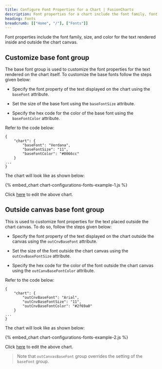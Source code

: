 ```yaml
---
title: Configure Font Properties for a Chart | FusionCharts
description: Font properties for a chart include the font family, font size, and font color for the text rendered inside and outside the chart canvas.
heading: Fonts
breadcrumb: [["Home", "/"], ["Fonts"]]
---
```


Font properties include the font family, size, and color for the text rendered inside and outside the chart canvas. 

## Customize base font group

The base font group is used to customize the font properties for the text rendered on the chart itself. To customize the base fonts follow the steps given below:

* Specify the font property of the text displayed on the chart using the `baseFont` attribute.

* Set the size of the base font using the `baseFontSize` attribute.

* Specify the hex code for the color of the base font using the `baseFontColor`	attribute.

Refer to the code below:

```
{
    "chart": {
        "baseFont": "Verdana",
        "baseFontSize": "11",
        "baseFontColor": "#0066cc"
    }
...
}

```

The chart will look like as shown below:

{% embed_chart chart-configurations-fonts-example-1.js %}

Click [here](http://jsfiddle.net/fusioncharts/fyczLffy/) to edit the above chart.

## Outside canvas base font group

This is used to customize font properties for the text placed outside the chart canvas. To do so, follow the steps given below:

* Specify the font property of the text displayed on the chart outside the canvas using the `outCnvBaseFont` attribute.

* Set the size of the font outside the chart canvas using the `outCnvBaseFontSize` attribute.

* Specify the hex code for the color of the font outside  the chart canvas using the `outCanvBaseFontColor` attribute.

Refer to the code below:

```
{
    "chart": {
        "outCnvBaseFont": "Arial",
        "outCnvBaseFontSize": "11",
        "outCnvBaseFontColor": "#2f69a0"
    }
...
}

```
The chart will look like as shown below:

{% embed_chart chart-configurations-fonts-example-2.js %}

Click [here](http://jsfiddle.net/fusioncharts/61h06pfo/) to edit the above chart.

> Note that `outCanvasBaseFont` group overrides the setting of the `baseFont` group.